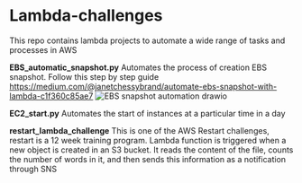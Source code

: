 # Lambda-challenges
This repo contains lambda projects to automate a wide range of tasks and processes in AWS

**EBS_automatic_snapshot.py**
Automates the process of creation EBS snapshot. Follow this step by step guide https://medium.com/@janetchessybrand/automate-ebs-snapshot-with-lambda-c1f360c85ae7
![EBS snapshot automation drawio](https://github.com/user-attachments/assets/fc57d6c7-da18-4bb7-9c70-96363d7b04a0)


**EC2_start.py**
Automates the start of instances at a particular time in a day

**restart_lambda_challenge**
This is one of the AWS Restart challenges, restart is a 12 week training program. 
Lambda function is triggered when a new object is created in an S3 bucket. It reads the content of the file, counts the number of words in it, and then sends this information as a notification through SNS
